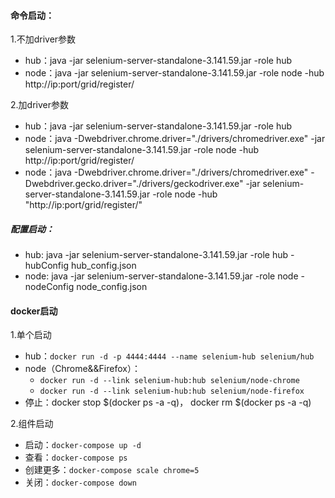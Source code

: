 #### 命令启动：
1.不加driver参数

  - hub：java -jar selenium-server-standalone-3.141.59.jar -role hub
  - node：java  -jar selenium-server-standalone-3.141.59.jar -role node -hub http://ip:port/grid/register/

2.加driver参数

  - hub：java -jar selenium-server-standalone-3.141.59.jar -role hub
  - node：java -Dwebdriver.chrome.driver="./drivers/chromedriver.exe" -jar selenium-server-standalone-3.141.59.jar -role node -hub http://ip:port/grid/register/
  - node：java -Dwebdriver.chrome.driver="./drivers/chromedriver.exe" -Dwebdriver.gecko.driver="./drivers/geckodriver.exe" -jar selenium-server-standalone-3.141.59.jar -role node -hub "http://ip:port/grid/register/"

##### 配置启动：

- hub: java -jar selenium-server-standalone-3.141.59.jar -role hub -hubConfig hub_config.json
- node: java -jar selenium-server-standalone-3.141.59.jar -role node -nodeConfig node_config.json

#### docker启动

  1.单个启动
  
  - hub：`docker run -d -p 4444:4444 --name selenium-hub selenium/hub`
  - node（Chrome&&Firefox）：
	  - `docker run -d --link selenium-hub:hub selenium/node-chrome`
	  - `docker run -d --link selenium-hub:hub selenium/node-firefox`
  - 停止：docker stop $(docker ps -a -q)， docker rm $(docker ps -a -q)
  
  2.组件启动
  
  - 启动：`docker-compose up -d`
  - 查看：`docker-compose ps`
  - 创建更多：`docker-compose scale chrome=5`
  - 关闭：`docker-compose down`
    
